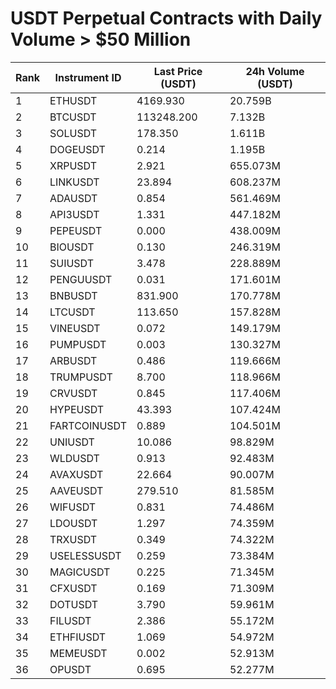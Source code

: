 # USDT Perpetual Contracts with Daily Volume > $50 Million

| Rank | Instrument ID | Last Price (USDT) | 24h Volume (USDT) |
|------|---------------|-------------------|-------------------|
| 1 | ETHUSDT | 4169.930 | 20.759B |
| 2 | BTCUSDT | 113248.200 | 7.132B |
| 3 | SOLUSDT | 178.350 | 1.611B |
| 4 | DOGEUSDT | 0.214 | 1.195B |
| 5 | XRPUSDT | 2.921 | 655.073M |
| 6 | LINKUSDT | 23.894 | 608.237M |
| 7 | ADAUSDT | 0.854 | 561.469M |
| 8 | API3USDT | 1.331 | 447.182M |
| 9 | PEPEUSDT | 0.000 | 438.009M |
| 10 | BIOUSDT | 0.130 | 246.319M |
| 11 | SUIUSDT | 3.478 | 228.889M |
| 12 | PENGUUSDT | 0.031 | 171.601M |
| 13 | BNBUSDT | 831.900 | 170.778M |
| 14 | LTCUSDT | 113.650 | 157.828M |
| 15 | VINEUSDT | 0.072 | 149.179M |
| 16 | PUMPUSDT | 0.003 | 130.327M |
| 17 | ARBUSDT | 0.486 | 119.666M |
| 18 | TRUMPUSDT | 8.700 | 118.966M |
| 19 | CRVUSDT | 0.845 | 117.406M |
| 20 | HYPEUSDT | 43.393 | 107.424M |
| 21 | FARTCOINUSDT | 0.889 | 104.501M |
| 22 | UNIUSDT | 10.086 | 98.829M |
| 23 | WLDUSDT | 0.913 | 92.483M |
| 24 | AVAXUSDT | 22.664 | 90.007M |
| 25 | AAVEUSDT | 279.510 | 81.585M |
| 26 | WIFUSDT | 0.831 | 74.486M |
| 27 | LDOUSDT | 1.297 | 74.359M |
| 28 | TRXUSDT | 0.349 | 74.322M |
| 29 | USELESSUSDT | 0.259 | 73.384M |
| 30 | MAGICUSDT | 0.225 | 71.345M |
| 31 | CFXUSDT | 0.169 | 71.309M |
| 32 | DOTUSDT | 3.790 | 59.961M |
| 33 | FILUSDT | 2.386 | 55.172M |
| 34 | ETHFIUSDT | 1.069 | 54.972M |
| 35 | MEMEUSDT | 0.002 | 52.913M |
| 36 | OPUSDT | 0.695 | 52.277M |
